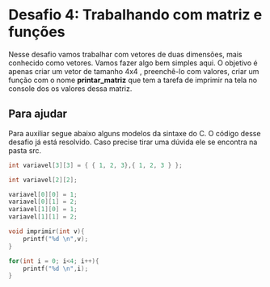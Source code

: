 # Desafio 4: Trabalhando com matriz e funções

Nesse desafio vamos trabalhar com vetores de duas dimensões, mais conhecido como vetores. Vamos fazer algo bem simples aqui. O objetivo é apenas criar um vetor de tamanho 4x4 , preenchê-lo com valores, criar um função com o nome **printar_matriz** que tem a tarefa de imprimir na tela no console dos os valores dessa matriz.

## Para ajudar

Para auxiliar segue abaixo  alguns modelos da sintaxe do C. O código desse desafio já está resolvido. Caso precise tirar uma dúvida ele se encontra na pasta src.

```c
int variavel[3][3] = { { 1, 2, 3},{ 1, 2, 3 } };
```

```c
int variavel[2][2];

variavel[0][0] = 1;
variavel[0][1] = 2;
variavel[1][0] = 1;
variavel[1][1] = 2;
```

```c
void imprimir(int v){
    printf("%d \n",v);
}
```

```c
for(int i = 0; i<4; i++){
    printf("%d \n",i);
}
```